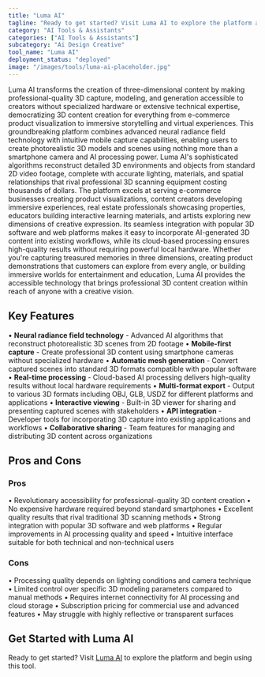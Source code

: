 ```yaml
---
title: "Luma AI"
tagline: "Ready to get started? Visit Luma AI to explore the platform and begin using t..."
category: "AI Tools & Assistants"
categories: ["AI Tools & Assistants"]
subcategory: "Ai Design Creative"
tool_name: "Luma AI"
deployment_status: "deployed"
image: "/images/tools/luma-ai-placeholder.jpg"
---
```

Luma AI transforms the creation of three-dimensional content by making professional-quality 3D capture, modeling, and generation accessible to creators without specialized hardware or extensive technical expertise, democratizing 3D content creation for everything from e-commerce product visualization to immersive storytelling and virtual experiences. This groundbreaking platform combines advanced neural radiance field technology with intuitive mobile capture capabilities, enabling users to create photorealistic 3D models and scenes using nothing more than a smartphone camera and AI processing power. Luma AI's sophisticated algorithms reconstruct detailed 3D environments and objects from standard 2D video footage, complete with accurate lighting, materials, and spatial relationships that rival professional 3D scanning equipment costing thousands of dollars. The platform excels at serving e-commerce businesses creating product visualizations, content creators developing immersive experiences, real estate professionals showcasing properties, educators building interactive learning materials, and artists exploring new dimensions of creative expression. Its seamless integration with popular 3D software and web platforms makes it easy to incorporate AI-generated 3D content into existing workflows, while its cloud-based processing ensures high-quality results without requiring powerful local hardware. Whether you're capturing treasured memories in three dimensions, creating product demonstrations that customers can explore from every angle, or building immersive worlds for entertainment and education, Luma AI provides the accessible technology that brings professional 3D content creation within reach of anyone with a creative vision.

## Key Features

• **Neural radiance field technology** - Advanced AI algorithms that reconstruct photorealistic 3D scenes from 2D footage
• **Mobile-first capture** - Create professional 3D content using smartphone cameras without specialized hardware
• **Automatic mesh generation** - Convert captured scenes into standard 3D formats compatible with popular software
• **Real-time processing** - Cloud-based AI processing delivers high-quality results without local hardware requirements
• **Multi-format export** - Output to various 3D formats including OBJ, GLB, USDZ for different platforms and applications
• **Interactive viewing** - Built-in 3D viewer for sharing and presenting captured scenes with stakeholders
• **API integration** - Developer tools for incorporating 3D capture into existing applications and workflows
• **Collaborative sharing** - Team features for managing and distributing 3D content across organizations

## Pros and Cons

### Pros
• Revolutionary accessibility for professional-quality 3D content creation
• No expensive hardware required beyond standard smartphones
• Excellent quality results that rival traditional 3D scanning methods
• Strong integration with popular 3D software and web platforms
• Regular improvements in AI processing quality and speed
• Intuitive interface suitable for both technical and non-technical users

### Cons
• Processing quality depends on lighting conditions and camera technique
• Limited control over specific 3D modeling parameters compared to manual methods
• Requires internet connectivity for AI processing and cloud storage
• Subscription pricing for commercial use and advanced features
• May struggle with highly reflective or transparent surfaces

## Get Started with Luma AI

Ready to get started? Visit [Luma AI](https://lumalabs.ai) to explore the platform and begin using this tool.